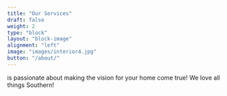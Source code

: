 ```yaml
---
title: "Our Services"
draft: false
weight: 2
type: "block"
layout: "block-image"
alignment: "left"
image: "images/interior4.jpg"
button: "/about/"
---
```

is passionate about making the vision for your home come true! We love all things Southern!